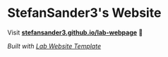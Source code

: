 
# StefanSander3's Website

Visit **[stefansander3.github.io/lab-webpage](https://stefansander3.github.io/lab-webpage)** 🚀

_Built with [Lab Website Template](https://greene-lab.gitbook.io/lab-website-template-docs)_

